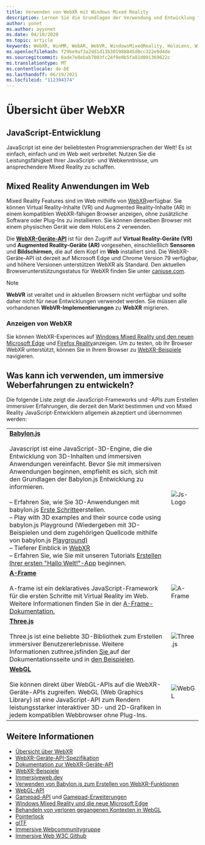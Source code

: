 ```yaml
---
title: Verwenden von WebXR mit Windows Mixed Reality
description: Lernen Sie die Grundlagen der Verwendung und Entwicklung für WebXR-Anwendungen kennen, die auf Windows Mixed Reality immersiven Headsets ausgeführt werden.
author: yonet
ms.author: ayyonet
ms.date: 04/10/2020
ms.topic: article
keywords: WebXR, WinMR, WebAR, WebVR, WindowsMixedReality, HoloLens, Windows Mixed Reality, Web VR, Web xr, Web mr, web ar, 360, 360 Video, 360 Videos, 360 Foto, 360 Fotos, 360 Inhalte, immersives Web, immersiveweb, IW
ms.openlocfilehash: f29be9af3a2dd1d13b301988845d0cc322e9d4de
ms.sourcegitcommit: 6ade7e8ebab7003fc24f9e0b5fa81d091369622c
ms.translationtype: MT
ms.contentlocale: de-DE
ms.lasthandoff: 06/19/2021
ms.locfileid: "112394374"
---
```

# <a name="webxr-overview"></a>Übersicht über WebXR

## <a name="javascript-development"></a>JavaScript-Entwicklung

JavaScript ist eine der beliebtesten Programmiersprachen der Welt! Es ist einfach, einfach und im Web weit verbreitet. Nutzen Sie die Leistungsfähigkeit Ihrer JavaScript- und Webkenntnisse, um ansprechendere Mixed Reality zu schaffen.

## <a name="mixed-reality-applications-on-the-web"></a>Mixed Reality Anwendungen im Web

Mixed Reality Features sind im Web mithilfe von [WebXR](webxr-overview.md)verfügbar. Sie können Virtual Reality-Inhalte (VR) und Augmented Reality-Inhalte (AR) in einem kompatiblen WebXR-fähigen Browser anzeigen, ohne zusätzliche Software oder Plug-Ins zu installieren. Sie können denselben Browser mit einem physischen Gerät wie dem HoloLens 2 verwenden.

Die [**WebXR-Geräte-API**](https://www.w3.org/TR/webxr/) ist für den Zugriff auf **Virtual Reality-Geräte (VR)** und **Augmented Reality-Geräte (AR)** vorgesehen, einschließlich **Sensoren** und **Bildschirmen,** die auf dem Kopf im **Web** installiert sind. Die WebXR-Geräte-API ist derzeit auf Microsoft Edge und Chrome Version 79 verfügbar, und höhere Versionen unterstützen WebXR als Standard. Den aktuellen Browserunterstützungsstatus für WebXR finden Sie unter [caniuse.com](https://caniuse.com/#search=webxr).

> [!NOTE]
> **WebVR** ist veraltet und in aktuellen Browsern nicht verfügbar und sollte daher nicht für neue Entwicklungen verwendet werden. Sie müssen alle vorhandenen **WebVR-Implementierungen** zu **WebXR** migrieren.

### <a name="viewing-webxr"></a>Anzeigen von WebXR

Sie können WebXR-Experinces auf [Windows Mixed Reality und den neuen Microsoft Edge](../../whats-new/new-microsoft-edge.md) und [Firefox Reality](https://mixedreality.mozilla.org/firefox-reality/)anzeigen.
Um zu testen, ob Ihr Browser WebXR unterstützt, können Sie in Ihrem Browser zu [WebXR-Beispiele](https://immersive-web.github.io/webxr-samples/) navigieren.

## <a name="what-can-i-use-to-develop-immersive-web-experiences"></a>Was kann ich verwenden, um immersive Weberfahrungen zu entwickeln?

Die folgende Liste zeigt die JavaScript-Frameworks und -APIs zum Erstellen immersiver Erfahrungen, die derzeit den Markt bestimmen und von Mixed Reality JavaScript-Entwicklern allgemein akzeptiert und übernommen werden:

|  |  |
| --- | --- |
|[**Babylon.js**](https://doc.babylonjs.com/)<br/><br/> Javascript ist eine JavaScript-3D-Engine, die die Entwicklung von 3D-Inhalten und immersiven Anwendungen vereinfacht. Bevor Sie mit immersiven Anwendungen beginnen, empfiehlt es sich, sich mit den Grundlagen der Babylon.js Entwicklung zu informieren.<br/><br/>– Erfahren Sie, wie Sie 3D-Anwendungen mit babylon.js [Erste Schritte](https://doc.babylonjs.com/start)erstellen.<br/>– Play with 3D examples and their source code using babylon.js Playground (Wiedergeben mit 3D-Beispielen und dem zugehörigen Quellcode mithilfe von babylon.js [Playground)](https://doc.babylonjs.com/examples/)<br/>– Tieferer Einblick in [WebXR](https://doc.babylonjs.com/divingDeeper/webXR)<br/>– Erfahren Sie, wie Sie mit unseren Tutorials [Erstellen Ihrer ersten "Hallo Welt!"-App](tutorials/babylonjs-webxr-helloworld/introduction-01.md) beginnen.|![Js-Logo](images/babylon.js.example.png) |
|[**A-Frame**](https://aframe.io/) <br/><br/>A-frame ist ein deklaratives JavaScript-Framework für die ersten Schritte mit Virtual Reality im Web. Weitere Informationen finden Sie in der [A-Frame-Dokumentation.](https://aframe.io/docs/1.2.0/introduction/) |![A-Frame](images/a-frame.example.png)  |
|[**Three.js**](https://threejs.org) <br/><br/>Three.js ist eine beliebte 3D-Bibliothek zum Erstellen immersiver Benutzererlebnisse. Weitere Informationen zuthree.jsfinden [ Sie ](https://threejs.org/docs/index.html#manual/en/introduction/Creating-a-scene) auf der Dokumentationsseite und in [den Beispielen](https://threejs.org/examples/#webgl_animation_cloth). |![Three.js](images/three.js.example.png)  |
|[**WebGL**](https://developer.mozilla.org/en-US/docs/Web/API/WebGL_API)  <br/><br/>Sie können direkt über WebGL-APIs auf die WebXR-Geräte-APIs zugreifen. WebGL (Web Graphics Library) ist eine JavaScript-API zum Rendern leistungsstarker interaktiver 3D- und 2D-Grafiken in jedem kompatiblen Webbrowser ohne Plug-Ins. |![WebGL](images/webgl.example.png)  |

## <a name="see-also"></a>Weitere Informationen

* [Übersicht über WebXR](webxr-overview.md)
* [WebXR-Geräte-API-Spezifikation](https://immersive-web.github.io/webxr/)
* [Dokumentation zur WebXR-Geräte-API](https://developer.mozilla.org/en-US/docs/Web/API/WebXR_Device_API)
* [WebXR-Beispiele](https://immersive-web.github.io/webxr-samples/)
* [Immersiveweb.dev](https://immersiveweb.dev/)
* [Verwenden von Babylon.js zum Erstellen von WebXR-Funktionen](https://doc.babylonjs.com/how_to/introduction_to_webxr)
* [WebGL-API](/previous-versions/windows/internet-explorer/ie-developer/dev-guides/bg182648(v=vs.85))
* [Gamepad-API](https://msdn.microsoft.com/library/dn743630(v=vs.85).aspx) und [Gamepad-Erweiterungen](https://w3c.github.io/gamepad/extensions.html)
* [Windows Mixed Reality und die neue Microsoft Edge](../../whats-new/new-microsoft-edge.md)
* [Behandeln von verloren gegangenen Kontexten in WebGL](https://www.khronos.org/webgl/wiki/HandlingContextLost)
* [Pointerlock](https://www.w3.org/TR/pointerlock/)
* [glTF](https://www.khronos.org/gltf)
* [Immersive Webcommunitygruppe](https://www.w3.org/community/immersive-web/)
* [Immersive Web W3C Github](https://github.com/immersive-web)